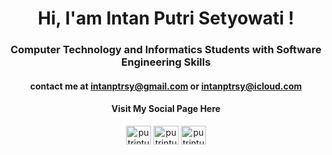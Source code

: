 <h1 align="center">Hi, I'am Intan Putri Setyowati !</h1>
<h3 align="center">Computer Technology and Informatics Students with Software Engineering Skills</h3>

<h4 align="center">
contact me at <a href="intanptrsy@gmail.com">intanptrsy@gmail.com</a> or <a href="intanptrsy@icloud.com">intanptrsy@icloud.com</a>
</h4>

<h4 align="center">Visit My Social Page Here</h4>
<p align="center">
<a href="https://linkedin.com/in/putrintun" target="blank"><img align="center" src="https://raw.githubusercontent.com/rahuldkjain/github-profile-readme-generator/master/src/images/icons/Social/linked-in-alt.svg" alt="putrintun" height="30" width="40" /></a>
<a href="https://instagram.com/putrintun" target="blank"><img align="center" src="https://raw.githubusercontent.com/rahuldkjain/github-profile-readme-generator/master/src/images/icons/Social/instagram.svg" alt="putrintun" height="30" width="40" /></a>
<a href="https://github.com/putrintun" target="blank"><img align="center" src="https://raw.githubusercontent.com/rahuldkjain/github-profile-readme-generator/master/src/images/icons/Social/github.svg" alt="putrintun" height="30" width="40" /></a>
<!-- <a href="https://behance.net/putrintun" target="blank"><img align="center" src="https://raw.githubusercontent.com/rahuldkjain/github-profile-readme-generator/master/src/images/icons/Social/behance.svg" alt="putrintun" height="30" width="40" /></a> -->
</p>

